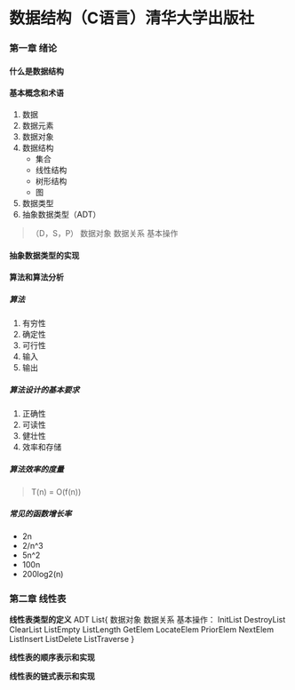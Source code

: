 # 数据结构（C语言）清华大学出版社

### 第一章 绪论
#### 什么是数据结构
#### 基本概念和术语
1. 数据
2. 数据元素
3. 数据对象
4. 数据结构
	- 集合
	- 线性结构
	- 树形结构
	- 图
5. 数据类型
6. 抽象数据类型（ADT）
>（D，S，P）
>数据对象
>数据关系
>基本操作

#### 抽象数据类型的实现
>

#### 算法和算法分析
##### 算法
1. 有穷性
2. 确定性
3. 可行性
4. 输入
5. 输出

##### 算法设计的基本要求
1. 正确性
2. 可读性
3. 健壮性
4. 效率和存储

##### 算法效率的度量
>T(n) = O(f(n))

##### 常见的函数增长率
- 2n
- 2/n^3
- 5n^2
- 100n
- 200log2(n)


### 第二章 线性表
**线性表类型的定义**
ADT List{
    数据对象
    数据关系
    基本操作：
        InitList
        DestroyList
        ClearList
        ListEmpty
        ListLength
        GetElem
        LocateElem
        PriorElem
        NextElem
        ListInsert
        ListDelete
        ListTraverse 
}


**线性表的顺序表示和实现**


**线性表的链式表示和实现**
